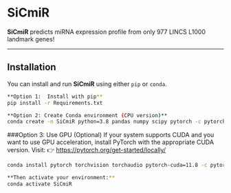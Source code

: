 # SiCmiR
**SiCmiR** predicts miRNA expression profile from only 977 LINCS L1000 landmark genes!

---
## Installation
You can install and run **SiCmiR** using either `pip` or `conda`.

```bash
**Option 1:  Install with pip**
pip install -r Requirements.txt

**Option 2: Create Conda environment (CPU version)**
conda create -n SiCmiR python=3.8 pandas numpy scipy pytorch -c pytorch -y
```

###Option 3: Use GPU (Optional)
If your system supports CUDA and you want to use GPU acceleration, install PyTorch with the appropriate CUDA version. Visit:
👉 https://pytorch.org/get-started/locally/

```bash
conda install pytorch torchvision torchaudio pytorch-cuda=11.8 -c pytorch -c nvidia

**Then activate your environment:**
conda activate SiCmiR
```
